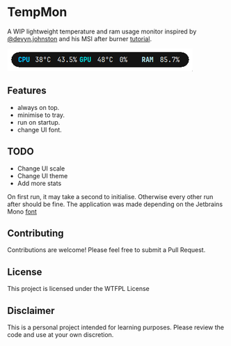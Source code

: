 # TempMon 

A WIP lightweight temperature and ram usage monitor inspired by [@devyn.johnston](https://www.youtube.com/@devyn.johnston) and his MSI after burner [tutorial](https://www.youtube.com/watch?v=rRF6lW45c4c).


![TempMon](interface.gif)

## Features

- always on top.
- minimise to tray.
- run on startup.
- change UI font.

## TODO

- Change UI scale
- Change UI theme
- Add more stats

On first run, it may take a second to initialise. Otherwise every other run after should be fine.
The application was made depending on the Jetbrains Mono [font](https://www.jetbrains.com/lp/mono/)


## Contributing

Contributions are welcome! Please feel free to submit a Pull Request.

## License

This project is licensed under the WTFPL License

## Disclaimer

This is a personal project intended for learning purposes. Please review the code and use at your own discretion.


